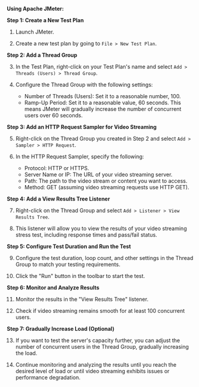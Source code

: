 **Using Apache JMeter:**

**Step 1: Create a New Test Plan**

1. Launch JMeter.

2. Create a new test plan by going to `File > New Test Plan`.

**Step 2: Add a Thread Group**

3. In the Test Plan, right-click on your Test Plan's name and select `Add > Threads (Users) > Thread Group`.

4. Configure the Thread Group with the following settings:
   - Number of Threads (Users): Set it to a reasonable number, 100.
   - Ramp-Up Period: Set it to a reasonable value, 60 seconds. This means JMeter will gradually increase the number of concurrent users over 60 seconds.

**Step 3: Add an HTTP Request Sampler for Video Streaming**

5. Right-click on the Thread Group you created in Step 2 and select `Add > Sampler > HTTP Request`.

6. In the HTTP Request Sampler, specify the following:
   - Protocol: HTTP or HTTPS.
   - Server Name or IP: The URL of your video streaming server.
   - Path: The path to the video stream or content you want to access.
   - Method: GET (assuming video streaming requests use HTTP GET).

**Step 4: Add a View Results Tree Listener**

7. Right-click on the Thread Group and select `Add > Listener > View Results Tree`.

8. This listener will allow you to view the results of your video streaming stress test, including response times and pass/fail status.

**Step 5: Configure Test Duration and Run the Test**

9. Configure the test duration, loop count, and other settings in the Thread Group to match your testing requirements.

10. Click the "Run" button in the toolbar to start the test.

**Step 6: Monitor and Analyze Results**

11. Monitor the results in the "View Results Tree" listener.

12. Check if video streaming remains smooth for at least 100 concurrent users.

**Step 7: Gradually Increase Load (Optional)**

13. If you want to test the server's capacity further, you can adjust the number of concurrent users in the Thread Group, gradually increasing the load.

14. Continue monitoring and analyzing the results until you reach the desired level of load or until video streaming exhibits issues or performance degradation.